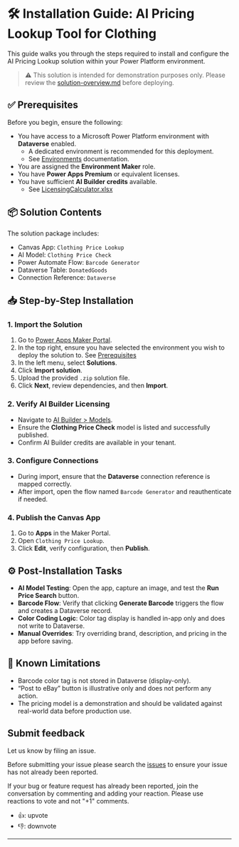 # 🛠️ Installation Guide: AI Pricing Lookup Tool for Clothing

This guide walks you through the steps required to install and configure the AI Pricing Lookup solution within your Power Platform environment.

> ⚠️ This solution is intended for demonstration purposes only. Please review the [solution-overview.md](/solution-overview.md) before deploying.


## ✅ Prerequisites

Before you begin, ensure the following:

- You have access to a Microsoft Power Platform environment with **Dataverse** enabled.
  - A dedicated environment is recommended for this deployment.
  - See [Environments](https://learn.microsoft.com/en-us/power-platform/admin/environments-overview) documentation.
- You are assigned the **Environment Maker** role.
- You have **Power Apps Premium** or equivalent licenses.
- You have sufficient **AI Builder credits** available.
  - See [LicensingCalculator.xlsx](/licensingcalculator.xlsx)


## 📦 Solution Contents

The solution package includes:

- Canvas App: `Clothing Price Lookup`
- AI Model: `Clothing Price Check`
- Power Automate Flow: `Barcode Generator`
- Dataverse Table: `DonatedGoods`
- Connection Reference: `Dataverse`


## 📥 Step-by-Step Installation

### 1. **Import the Solution**

1. Go to [Power Apps Maker Portal](https://make.powerapps.com/).
2. In the top right, ensure you have selected the environment you wish to deploy the solution to. See [Prerequisites](#-prerequisites)
3. In the left menu, select **Solutions**.
4. Click **Import solution**.
5. Upload the provided `.zip` solution file.
6. Click **Next**, review dependencies, and then **Import**.

### 2. **Verify AI Builder Licensing**

- Navigate to [AI Builder > Models](https://make.powerapps.com/aiBuilder/models).
- Ensure the **Clothing Price Check** model is listed and successfully published.
- Confirm AI Builder credits are available in your tenant.

### 3. **Configure Connections**

- During import, ensure that the **Dataverse** connection reference is mapped correctly.
- After import, open the flow named `Barcode Generator` and reauthenticate if needed.

### 4. **Publish the Canvas App**

1. Go to **Apps** in the Maker Portal.
2. Open `Clothing Price Lookup`.
3. Click **Edit**, verify configuration, then **Publish**.


## ⚙️ Post-Installation Tasks

- **AI Model Testing**: Open the app, capture an image, and test the **Run Price Search** button.
- **Barcode Flow**: Verify that clicking **Generate Barcode** triggers the flow and creates a Dataverse record.
- **Color Coding Logic**: Color tag display is handled in-app only and does not write to Dataverse.
- **Manual Overrides**: Try overriding brand, description, and pricing in the app before saving.


## 🚫 Known Limitations

- Barcode color tag is not stored in Dataverse (display-only).
- “Post to eBay” button is illustrative only and does not perform any action.
- The pricing model is a demonstration and should be validated against real-world data before production use.


## Submit feedback

Let us know by filing an issue.  

Before submitting your issue please search the [issues](https://github.com/microsoft/TSI-Business-Applications/issues) to ensure your issue has not already been reported.

If your bug or feature request has already been reported, join the conversation by commenting and adding your reaction. Please use reactions to vote and not "+1" comments.

- 👍: upvote  
- 👎: downvote  

---
